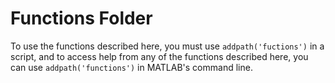 # Functions Folder

To use the functions described here, you must use `addpath('fuctions')` in a script, and to access help from any of the functions described here, you can use `addpath('functions')` in MATLAB's command line.
